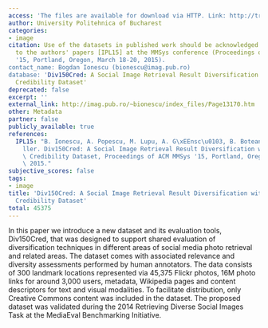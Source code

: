 ```yaml
---
access: 'The files are available for download via HTTP. Link: http://traces.cs.umass.edu/index.php/Mmsys/Mmsys'
author: University Politehnica of Bucharest
categories:
- image
citation: Use of the datasets in published work should be acknowledged by a full citation
  to the authors' papers [IPL15] at the MMSys conference (Proceedings of ACM MMSys
  '15, Portland, Oregon, March 18-20, 2015).
contact_name: Bogdan Ionescu (bionescu@imag.pub.ro)
database: 'Div150Cred: A Social Image Retrieval Result Diversification with User Tagging
  Credibility Dataset'
deprecated: false
excerpt: ''
external_link: http://imag.pub.ro/~bionescu/index_files/Page13170.htm
other: Metadata
partner: false
publicly_available: true
references:
  IPL15: "B. Ionescu, A. Popescu, M. Lupu, A. G\xEEnsc\u0103, B. Boteanu, H. M\xFC\
    ller. Div150Cred: A Social Image Retrieval Result Diversification with User Tagging\
    \ Credibility Dataset, Proceedings of ACM MMSys '15, Portland, Oregon, March 18-20,\
    \ 2015."
subjective_scores: false
tags:
- image
title: 'Div150Cred: A Social Image Retrieval Result Diversification with User Tagging
  Credibility Dataset'
total: 45375
---
```


In this paper we introduce a new dataset and its evaluation tools, Div150Cred, that was designed to support shared evaluation of diversification techniques in different areas of social media photo retrieval and related areas. The dataset comes with associated relevance and diversity assessments performed by human annotators. The data consists of 300 landmark locations represented via 45,375 Flickr photos, 16M photo links for around 3,000 users, metadata, Wikipedia pages and content descriptors for text and visual modalities. To facilitate distribution, only Creative Commons content was included in the dataset. The proposed dataset was validated during the 2014 Retrieving Diverse Social Images Task at the MediaEval Benchmarking Initiative.